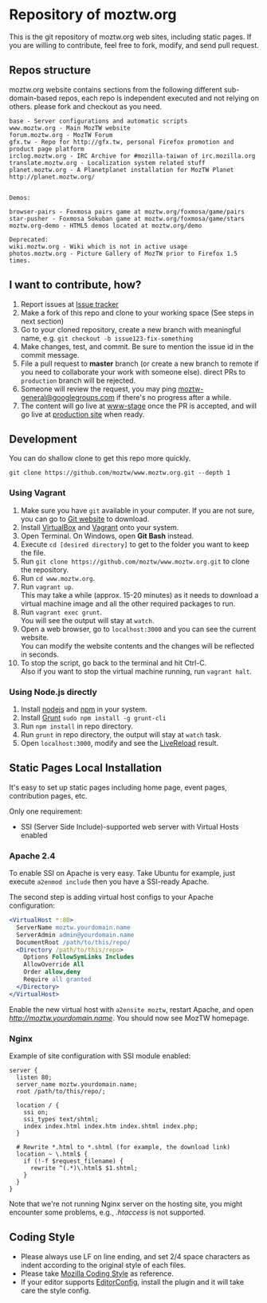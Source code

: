 # Repository of moztw.org

This is the git repository of moztw.org web sites, including static pages. If you are willing to contribute, feel free to fork, modify, and send pull request.

## Repos structure

moztw.org website contains sections from the following different sub-domain-based repos, 
each repo is independent executed and not relying on others. 
please fork and checkout as you need. 

    base - Server configurations and automatic scripts
    www.moztw.org - Main MozTW website
    forum.moztw.org - MozTW Forum
    gfx.tw - Repo for http://gfx.tw, personal Firefox promotion and product page platform
    irclog.moztw.org - IRC Archive for #mozilla-taiwan of irc.mozilla.org
    translate.moztw.org - Localization system related stuff
    planet.moztw.org - A Planetplanet installation for MozTW Planet http://planet.moztw.org/
 
    
    Demos:
    
    browser-pairs - Foxmosa pairs game at moztw.org/foxmosa/game/pairs
    star-pusher - Foxmosa Sokuban game at moztw.org/foxmosa/game/stars
    moztw.org-demo - HTML5 demos located at moztw.org/demo  
    
    Deprecated:
    wiki.moztw.org - Wiki which is not in active usage
    photos.moztw.org - Picture Gallery of MozTW prior to Firefox 1.5 times.

## I want to contribute, how?
1. Report issues at [Issue tracker](https://github.com/moztw/www.moztw.org/issues)
2. Make a fork of this repo and clone to your working space (See steps in next section)
3. Go to your cloned repository, create a new branch with meaningful name, e.g. `git checkout -b issue123-fix-something`
4. Make changes, test, and commit. Be sure to mention the issue id in the commit message.
5. File a pull request to **master** branch (or create a new branch to remote if you need to collaborate your work with someone else). direct PRs to `production` branch will be rejected.
6. Someone will review the request, you may ping moztw-general@googlegroups.com if there's no progress after a while.
7. The content will go live at [www-stage](http://www-stage.moztw.org) once the PR is accepted, and will go live at [production site](http://moztw.org) when ready.

## Development

You can do shallow clone to get this repo more quickly.

`git clone https://github.com/moztw/www.moztw.org.git --depth 1`

### Using Vagrant
1. Make sure you have `git` available in your computer. If you are not sure, you can go to [Git website](http://git-scm.com/download) to download.
2. Install [VirtualBox](https://www.virtualbox.org/wiki/Downloads) and [Vagrant](https://www.vagrantup.com/downloads.html) onto your system.
3. Open Terminal. On Windows, open **Git Bash** instead.
4. Execute `cd [desired directory]` to get to the folder you want to keep the file.
5. Run `git clone https://github.com/moztw/www.moztw.org.git` to clone the repository.
6. Run `cd www.moztw.org`.
7. Run `vagrant up`.  
   This may take a while (approx. 15-20 minutes) as it needs to download a virtual machine image and all the other required packages to run.
8. Run `vagrant exec grunt`.  
   You will see the output will stay at `watch`.
9. Open a web browser, go to `localhost:3000` and you can see the current website.  
   You can modify the website contents and the changes will be reflected in seconds.
10. To stop the script, go back to the terminal and hit Ctrl-C.  
   Also if you want to stop the virtual machine running, run `vagrant halt`.


### Using Node.js directly
1. Install [nodejs](http://nodejs.org/) and [npm](https://www.npmjs.org/) in your system.
2. Install [Grunt](http://gruntjs.com/)
    `sudo npm install -g grunt-cli`
3. Run `npm install` in repo directory.
4. Run `grunt` in repo directory, the output will stay at `watch` task.
5. Open `localhost:3000`, modify and see the [LiveReload](http://livereload.com/) result.


## Static Pages Local Installation

It's easy to set up static pages including home page, event pages, contribution pages, etc. 

Only one requirement: 
* SSI (Server Side Include)-supported web server with Virtual Hosts enabled

### Apache 2.4

To enable SSI on Apache is very easy. Take Ubuntu for example, just execute `a2enmod include` then you have a SSI-ready Apache.

The second step is adding virtual host configs to your Apache configuration:

```apache
<VirtualHost *:80>
  ServerName moztw.yourdomain.name
  ServerAdmin admin@yourdomain.name
  DocumentRoot /path/to/this/repo/
  <Directory /path/to/this/repo>
    Options FollowSymLinks Includes
    AllowOverride All
    Order allow,deny
    Require all granted
  </Directory>
</VirtualHost>
```

Enable the new virtual host with `a2ensite moztw`, restart Apache, and open *http://moztw.yourdomain.name*. You should now see MozTW homepage.

### Nginx

Example of site configuration with SSI module enabled:

```nginx
server {
  listen 80;
  server_name moztw.yourdomain.name;
  root /path/to/this/repo/;

  location / {
    ssi on;
    ssi_types text/shtml;
    index index.html index.htm index.shtml index.php;
  }

  # Rewrite *.html to *.shtml (for example, the download link)
  location ~ \.html$ {
    if (!-f $request_filename) {
      rewrite ^(.*)\.html$ $1.shtml;
    }
  }
}
```

Note that we're not running Nginx server on the hosting site, you might encounter some problems, e.g., _.htaccess_ is not supported.

## Coding Style
* Please always use LF on line ending, and set 2/4 space characters as indent according to the original style of each files.
* Please take [Mozilla Coding Style](https://developer.mozilla.org/en-US/docs/Mozilla_Coding_Style_Guide) as reference.
* If your editor supports [EditorConfig](http://editorconfig.org/), install the plugin and it will take care the style config. 
